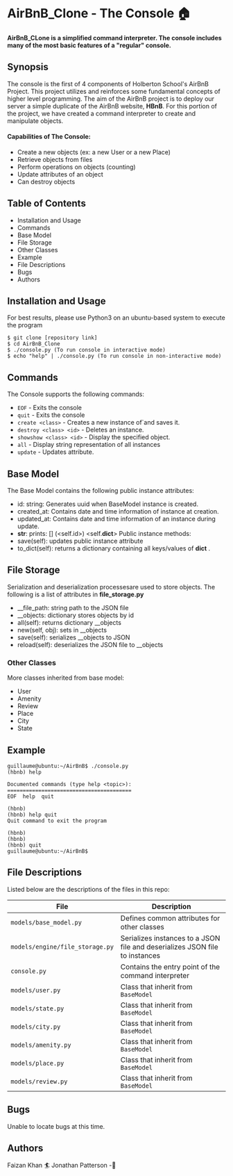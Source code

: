 # AirBnB_Clone - The Console :house:
#### AirBnB_CLone is a simplified command interpreter. The console includes many of the most basic features of a "regular" console.

## Synopsis

The console is the first of 4 components of Holberton School's AirBnB Project. This project utilizes and reinforces some fundamental concepts of higher level programming. The aim of the AirBnB project is to deploy our server a simple duplicate of the AirBnB website, **HBnB**. For this portion of the project, we have created a command interpreter to create and manipulate objects.

#### Capabilities of The Console:
* Create a new objects (ex: a new User or a new Place)
* Retrieve objects from files
* Perform operations on objects (counting)
* Update attributes of an object
* Can destroy objects

## Table of Contents
* Installation and Usage
* Commands
* Base Model
* File Storage
* Other Classes
* Example
* File Descriptions
* Bugs
* Authors



## Installation and Usage

For best results, please use Python3 on an ubuntu-based system to execute the program
```
$ git clone [repository link]  
$ cd AirBnB_Clone
$ ./console.py (To run console in interactive mode)
$ echo "help" | ./console.py (To run console in non-interactive mode)
```


## Commands
The Console supports the following commands:
  

* `EOF` - Exits the console 
* `quit` - Exits the console
* `create <class>` - Creates a new instance of`and saves it.
* `destroy <class> <id>` - Deletes an instance.
* `showshow <class> <id>` - Display the specified object.
* `all` - Display string representation of all instances 
* `update` - Updates attribute. 


## Base Model

The Base Model contains the following public instance attributes:

-   id: string: Generates  uuid when BaseModel instance is created.
-   created_at: Contains date and time information of instance at creation.
-   updated_at: Contains date and time information of an instance during update.
-   **str**: prints: [] (<self.id>) <self.**dict**> Public instance methods:
-   save(self): updates public instance attribute
-   to_dict(self): returns a dictionary containing all keys/values of  **dict** .

## File Storage

Serialization and deserialization processesare used to store objects. The following is a list of attributes in  **file_storage.py**

-   __file_path: string path to the JSON file 
-   __objects: dictionary stores objects by id
-   all(self): returns dictionary __objects
-   new(self, obj): sets in __objects 
-   save(self): serializes __objects to JSON 
-   reload(self): deserializes the JSON file to __objects

### Other Classes

More classes inherited from base model:

-   User
-   Amenity
-   Review
-   Place
-   City
-   State


## Example
```
guillaume@ubuntu:~/AirBnB$ ./console.py
(hbnb) help

Documented commands (type help <topic>):
========================================
EOF  help  quit

(hbnb) 
(hbnb) help quit
Quit command to exit the program

(hbnb) 
(hbnb) 
(hbnb) quit 
guillaume@ubuntu:~/AirBnB$ 
```

## File Descriptions

Listed below are the descriptions of the files in this repo:

File | Description  
--------|---------------  
`models/base_model.py` | Defines common attributes for other classes
`models/engine/file_storage.py` | Serializes instances to a JSON file and deserializes JSON file to instances
`console.py`| Contains the entry point of the command interpreter
`models/user.py` | Class that inherit from `BaseModel`
`models/state.py` | Class that inherit from `BaseModel`
`models/city.py` | Class that inherit from `BaseModel`
`models/amenity.py` | Class that inherit from `BaseModel`
`models/place.py` | Class that inherit from `BaseModel`
`models/review.py` | Class that inherit from `BaseModel`




## Bugs
Unable to locate bugs at this time.

## Authors
Faizan Khan :surfer:
Jonathan Patterson -:candy:
